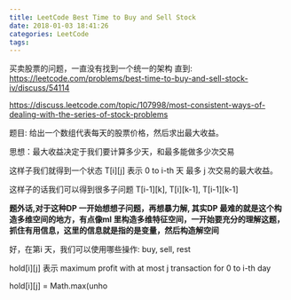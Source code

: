 ```yaml
---
title: LeetCode Best Time to Buy and Sell Stock
date: 2018-01-03 18:41:26
categories: LeetCode
tags:
---
```


买卖股票的问题，一直没有找到一个统一的架构
直到:
https://leetcode.com/problems/best-time-to-buy-and-sell-stock-iv/discuss/54114

https://discuss.leetcode.com/topic/107998/most-consistent-ways-of-dealing-with-the-series-of-stock-problems

题目: 给出一个数组代表每天的股票价格，然后求出最大收益。

思想：最大收益决定于我们要计算多少天，和最多能做多少次交易

这样子我们就得到一个状态 T[i][j] 表示 0 to i-th 天 最多 j 次交易的最大收益。

这样子的话我们可以得到很多子问题 T[i-1][k], T[i][k-1], T[i-1][k-1]

**题外话,对于这种DP 一开始想想子问题，再想暴力解, 其实DP 最难的就是这个构造多维空间的地方，有点像ml 里构造多维特征空间，一开始要充分的理解这题，抓住有用信息，这里的信息就是指的是变量，然后构造解空间**

好，在第i 天，我们可以使用哪些操作: buy, sell, rest


hold[i][j] 表示 maximum profit with at most j transaction for 0 to i-th day


hold[i][j] = Math.max(unho


